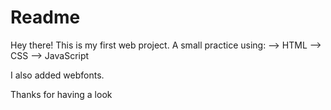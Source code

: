 # Readme

Hey there! 
This is my first web project. 
A small practice using:
--> HTML
--> CSS
--> JavaScript

I also added webfonts.

Thanks for having a look
